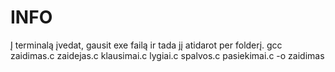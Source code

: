 # INFO
Į terminalą įvedat, gausit exe failą ir tada jį atidarot per folderį.
gcc zaidimas.c zaidejas.c klausimai.c lygiai.c spalvos.c pasiekimai.c -o zaidimas
